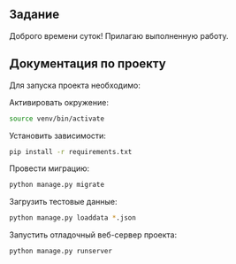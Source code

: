 ## Задание

Доброго времени суток!
Прилагаю выполненную работу.

## Документация по проекту

Для запуска проекта необходимо:

Активировать окружение:

```bash
source venv/bin/activate
```

Установить зависимости:

```bash
pip install -r requirements.txt
```

Провести миграцию:

```bash
python manage.py migrate
```

Загрузить тестовые данные:

```bash
python manage.py loaddata *.json
```

Запустить отладочный веб-сервер проекта:

```bash
python manage.py runserver
```
